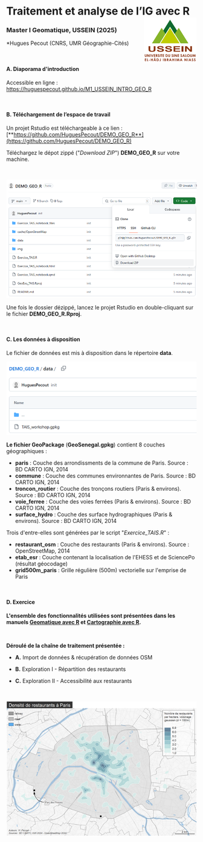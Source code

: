 # Traitement et analyse de l’IG avec R <img src="img/USSEIN.png" align="right" width="140"/>

### Master I Geomatique, USSEIN (2025)

*Hugues Pecout (CNRS, UMR Géographie-Cités) 

</br>

#### **A. Diaporama d'introduction**

Accessible en ligne : https://huguespecout.github.io/M1_USSEIN_INTRO_GEO_R

</br>

#### **B. Téléchargement de l’espace de travail**

Un projet Rstudio est téléchargeable à ce lien : [**https://github.com/HuguesPecout/DEMO_GEO_R**](https://github.com/HuguesPecout/DEMO_GEO_R)

Téléchargez le dépot zippé ("*Download ZIP*") **DEMO_GEO_R** sur votre machine.   

</br>

![](img/download.png)

Une fois le dossier dézippé, lancez le projet Rstudio en double-cliquant sur le fichier **DEMO_GEO_R.Rproj**.

</br>

#### **C. Les données à disposition**

Le fichier de données est mis à disposition dans le répertoire **data**.

![](img/data.png)

**Le fichier GeoPackage** (**GeoSenegal.gpkg**) contient 8 couches géographiques :

- **paris** : Couche des arrondissments de la commune de Paris. Source : BD CARTO IGN, 2014    
- **commune** : Couche des communes environnantes de Paris. Source : BD CARTO IGN, 2014   
- **troncon_routier** : Couche des tronçons routiers (Paris & environs). Source : BD CARTO IGN, 2014    
- **voie_ferree** : Couche des voies ferrées (Paris & environs). Source : BD CARTO IGN, 2014    
- **surface_hydro** : Couche des surface hydrographiques (Paris & environs). Source : BD CARTO IGN, 2014   

Trois d'entre-elles sont générées par le script "*Exercice_TAIS.R*" :

- **restaurant_osm** : Couche des restaurants (Paris & environs). Source : OpenStreetMap, 2014   
- **etab_esr** : Couche contenant la localisation de l'EHESS et de SciencePo (résultat géocodage)    
- **grid500m_paris** : Grille régulière (500m) vectorielle sur l'emprise de Paris  

</br>


####  **D. Exercice**

**L'ensemble des fonctionnalités utilisées sont présentées dans les manuels [Geomatique avec R](https://rcarto.github.io/geomatique_avec_r/) et [Cartographie avec R](https://rcarto.github.io/cartographie_avec_r/).**

</br>

**Déroulé de la chaîne de traitement présentée :**

- **A.** Import de données & récupération de données OSM

- **B.** Exploration I - Répartition des restaurants

- **C.** Exploration II - Accessibilité aux restaurants

</br>


![](img/Rplot.png)

</br>
</br>



